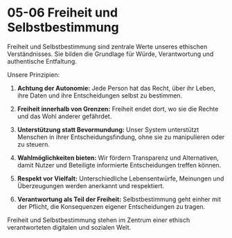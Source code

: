 # 05-06 Freiheit und Selbstbestimmung

Freiheit und Selbstbestimmung sind zentrale Werte unseres ethischen Verständnisses. Sie bilden die Grundlage für Würde, Verantwortung und authentische Entfaltung.

Unsere Prinzipien:

1. **Achtung der Autonomie:** Jede Person hat das Recht, über ihr Leben, ihre Daten und ihre Entscheidungen selbst zu bestimmen.

2. **Freiheit innerhalb von Grenzen:** Freiheit endet dort, wo sie die Rechte und das Wohl anderer gefährdet.

3. **Unterstützung statt Bevormundung:** Unser System unterstützt Menschen in ihrer Entscheidungsfindung, ohne sie zu manipulieren oder zu steuern.

4. **Wahlmöglichkeiten bieten:** Wir fördern Transparenz und Alternativen, damit Nutzer und Beteiligte informierte Entscheidungen treffen können.

5. **Respekt vor Vielfalt:** Unterschiedliche Lebensentwürfe, Meinungen und Überzeugungen werden anerkannt und respektiert.

6. **Verantwortung als Teil der Freiheit:** Selbstbestimmung geht einher mit der Pflicht, die Konsequenzen eigener Entscheidungen zu tragen.

Freiheit und Selbstbestimmung stehen im Zentrum einer ethisch verantworteten digitalen und sozialen Welt.